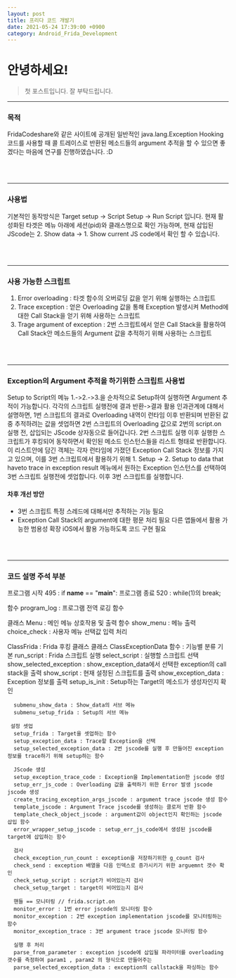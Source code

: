 ```yaml
---
layout: post
title: 프리다 코드 개발기
date: 2021-05-24 17:39:00 +0900
category: Android_Frida_Development
---
```

# 안녕하세요!

> 첫 포스트입니다. 잘 부탁드립니다.

* * *
### 목적
FridaCodeshare와 같은 사이트에 공개된 일반적인 java.lang.Exception Hooking 코드를 사용할 때 콜 트레이스로 반환된 메소드들의 argument 추적을 할 수 있으면 좋겠다는 마음에 연구를 진행하였습니다. :D

<br></br>
* * * 
### 사용법
기본적인 동작방식은
Target setup -> Script Setup -> Run Script 입니다.
현재 활성화된 타겟은 메뉴 아래에 세션(pid)와 클래스명으로 확인 가능하며,
현재 삽입된 JScode는 2. Show data -> 1. Show current JS code에서 확인 할 수 있습니다.

<br></br>
* * * 
### 사용 가능한 스크립트
1. Error overloading : 타겟 함수의 오버로딩 값을 얻기 위해 실행하는 스크립트
2. Trace exception : 얻은 Overloading 값을 통해 Exception 발생시켜  Method에 대한 Call Stack을 얻기 위해 사용하는 스크립트
3. Trage argument of exception : 2번 스크립트에서 얻은 Call Stack을 활용하여 Call Stack안 메소드들의 Argument 값을 추적하기 위해 사용하는 스크립트

<br></br>
* * * 
### Exception의 Argument 추적을 하기위한 스크립트 사용법

Setup to Script의 메뉴 1.->2.->3.을 순차적으로 Setup하여 실행하면 Argument 추적이 가능합니다.
각각의 스크립트 실행전에 결과 반환->결과 활용 인과관계에 대해서 설명하면,
1번 스크립트의 결과로 Overloading 내역이 런타임 이후 반환되며 반환된 값 중 추적하려는 값을 셋업하면
2번 스크립트의 Overloading 값으로 2번의 script.on 실행 전, 삽입되는 JScode 상자동으로 들어갑니다.
2번 스크립트 실행 이후 실행한 스크립트가 후킹되어 동작하면서 확인된 메소드 인스턴스들을 리스트 형태로 반환합니다.
이 리스트안에 담긴 객체는 각자 런타임에 가졌던 Exception Call Stack 정보를 가지고 있으며, 이를 3번 스크립트에서
활용하기 위해 1. Setup -> 2. Setup to data that haveto trace in exception result 메뉴에서 원하는 
Exception 인스턴스를 선택하여 3번 스크립트 실행전에 셋업합니다.
이후 3번 스크립트를 실행합니다.

#### 차후 개선 방안
- 3번 스크립트 특정 스레드에 대해서만 추적하는 기능 필요
- Exception Call Stack의 argument에 대한 평문 처리 필요
다른 앱들에서 활용 가능한 범용성 확장
iOS에서 활용 가능하도록 코드 구현 필요

<br></br>
* * * 
### 코드 설명 주석 부분
프로그램 시작 495 : if __name__ == "__main__":
프로그램 종료 520 : while(1)의 break;

함수
  program_log : 프로그램 전역 로깅 함수

클래스
  Menu : 메인 메뉴 상호작용 및 출력
    함수
      show_menu : 메뉴 출력
      choice_check : 사용자 메뉴 선택값 입력 처리

  ClassFrida : Frida 후킹 클래스
    클래스
      ClassExceptionData
    함수 : 기능별 분류
      기본
      run_script : Frida 스크립트 실행
      select_script : 실행할 스크립트 선택
      show_selected_exception : show_exception_data에서 선택한 exception의 call stack을 출력
      show_script : 현재 설정된 스크립트를 출력
      show_exception_data : Exception 정보를 출력
      setup_is_init : Setup하는 Target의 메소드가 생성자인지 확인

      submenu_show_data : Show_data의 서브 메뉴
      submenu_setup_frida : Setup의 서브 메뉴

     설정 셋업
      setup_frida : Target을 셋업하는 함수
      setup_exception_data : Trace할 Exception을 선택
      setup_selected_exception_data : 2번 jscode를 실행 후 만들어진 exception 정보를 trace하기 위해 setup하는 함수

      JScode 생성
      setup_exception_trace_code : Exception을 Implementation한 jscode 생성
      setup_err_js_code : Overloading 값을 출력하기 위한 Error 발생 jscode jscode 생성
      create_tracing_exception_args_jscode : argument trace jscode 생성 함수
      template_jscode : Argument Trace jscode를 생성하는 클로저 반환 함수
      template_check_object_jscode : argument값이 object인지 확인하는 jscode 삽입 함수
      error_wrapper_setup_jscode : setup_err_js_code에서 생성된 jscode를 target에 삽입하는 함수

      검사
      check_exception_run_count : exception을 저장하기위한 g_count 검사
      check_send : exception 배열을 다음 인덱스로 증가시키기 위한 arguemnt 갯수 확인
      check_setup_script : script가 비어있는지 검사
      check_setup_target : target이 비어있는지 검사

      핸들 == 모니터링 // frida.script.on
      monitor_error : 1번 error jscode의 모니터링 함수
      monitor_exception : 2번 exception implementation jscode를 모니터링하는 함수
      monitor_exception_trace : 3번 argument trace jscode 모니터링 함수

      실행 후 처리
      parse_from_parameter : exception jscode에 삽입될 파라미터를 overloading 갯수를 측정하여 param1 , param2 의 형식으로 만들어주는
      parse_selected_exception_data : exception의 callstack을 파싱하는 함수
